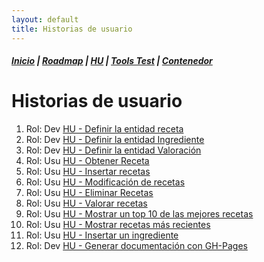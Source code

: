 ```yaml
---
layout: default
title: Historias de usuario
---
```


##### [Inicio](./) | [Roadmap](./Roadmap.html) | [HU](./hu.html) | [Tools Test](./aserciones_sis_pruebas.html) | [Contenedor](./contenedor.html)


# Historias de usuario

1. Rol: Dev [HU - Definir la entidad receta](https://github.com/cr13/RecetaCoctel/issues/22)
2. Rol: Dev [HU - Definir la entidad Ingrediente](https://github.com/cr13/RecetaCoctel/issues/21)
3. Rol: Dev [HU - Definir la entidad Valoración](https://github.com/cr13/RecetaCoctel/issues/25)
4. Rol: Usu [HU - Obtener Receta](https://github.com/cr13/RecetaCoctel/issues/5)
5. Rol: Usu [HU - Insertar recetas](https://github.com/cr13/RecetaCoctel/issues/6)
6. Rol: Usu [HU - Modificación de recetas](https://github.com/cr13/RecetaCoctel/issues/7)
7. Rol: Usu [HU - Eliminar Recetas](https://github.com/cr13/RecetaCoctel/issues/8)
8. Rol: Usu [HU - Valorar recetas](https://github.com/cr13/RecetaCoctel/issues/9)
9. Rol: Usu [HU - Mostrar un top 10 de las mejores recetas](https://github.com/cr13/RecetaCoctel/issues/10)
10. Rol: Usu [HU - Mostrar recetas más recientes](https://github.com/cr13/RecetaCoctel/issues/11)
11. Rol: Usu [HU - Insertar un ingrediente](https://github.com/cr13/RecetaCoctel/issues/24) 
12. Rol: Dev [HU - Generar documentación con GH-Pages](https://github.com/cr13/RecetaCoctel/issues/12)